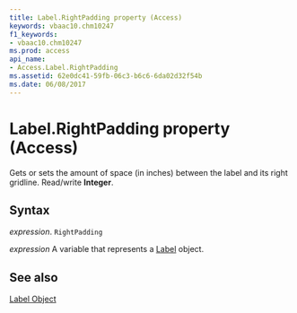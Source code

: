 ```yaml
---
title: Label.RightPadding property (Access)
keywords: vbaac10.chm10247
f1_keywords:
- vbaac10.chm10247
ms.prod: access
api_name:
- Access.Label.RightPadding
ms.assetid: 62e0dc41-59fb-06c3-b6c6-6da02d32f54b
ms.date: 06/08/2017
---
```



# Label.RightPadding property (Access)

Gets or sets the amount of space (in inches) between the label and its right gridline. Read/write  **Integer**.


## Syntax

_expression_. `RightPadding`

_expression_ A variable that represents a [Label](Access.Label.md) object.


## See also


[Label Object](Access.Label.md)

